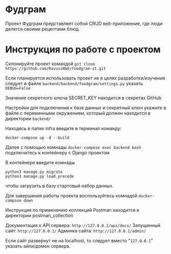 # Фудграм 

Проект Фудграм представляет собой CRUD веб-приложение, где люди делятся своими рецептами блюд. 

# Инструкция по работе с проектом

Склонируйте проект командой `git clone https://github.com/RavusiNbO/foodgram-st.git`

Если планируется использовать проект не в целях разработки/изучения следует в файле `backend/backend/foodgram/settings.py` указать `DEBUG=False`

Значение секретного ключа SECRET_KEY находится в секретах GitHub

Настройки для подключения к базе данных и секретный ключ укажите в файле с переменными окружением, который должен находится в директории `backend/`

Находясь в папке infra введите в терминал команду:

`docker-compose up -d --build`

Далее с помощью комнады `docker-compose exec backend bash` подключитесь к контейнеру с Django проектом

В контейнере введите комнады 
```
python3 manage.py migrate
python3 manage.py load_precode
```
чтобы загрузить в базу стартовый набор данных.

Для завершения работы проекта воспользуйтесь комнадой `docker-compose down`

Инструкция по применению коллекций Postman находится в директории postman_collection

Документация к API сервера: `http://127.0.0.1/api/docs/`
Запущенный сайт: `http://127.0.0.1/`
Админка сайта: `http://127.0.0.1/admin/`

Если сайт развернут не на localhost, то следует вместо "`127.0.0.1`" указать айпи/домен сервера.